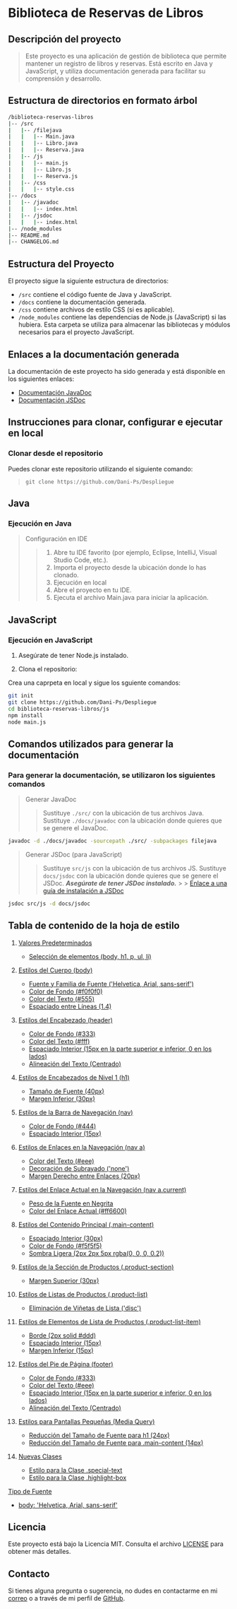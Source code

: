 # Biblioteca de Reservas de Libros

## Descripción del proyecto

> Este proyecto es una aplicación de gestión de biblioteca que permite mantener un registro de libros y reservas.
> Está escrito en Java y JavaScript, y utiliza documentación generada para facilitar su comprensión y desarrollo.

## Estructura de directorios en formato árbol

```bash
/biblioteca-reservas-libros
|-- /src
|   |-- /filejava
|   |   |-- Main.java
|   |   |-- Libro.java
|   |   |-- Reserva.java
|   |-- /js
|   |   |-- main.js
|   |   |-- Libro.js
|   |   |-- Reserva.js
|   |-- /css
|   |   |-- style.css
|-- /docs
|   |-- /javadoc
|   |   |-- index.html
|   |-- /jsdoc
|   |   |-- index.html
|-- /node_modules
|-- README.md
|-- CHANGELOG.md
```

## Estructura del Proyecto

El proyecto sigue la siguiente estructura de directorios:

- `/src` contiene el código fuente de Java y JavaScript.
- `/docs` contiene la documentación generada.
- `/css` contiene archivos de estilo CSS (si es aplicable).
- `/node_modules` contiene las dependencias de Node.js (JavaScript) si las hubiera. Esta carpeta se utiliza para almacenar las bibliotecas y módulos necesarios para el proyecto JavaScript.


## Enlaces a la documentación generada

La documentación de este proyecto ha sido generada y está disponible en los siguientes enlaces:

- [Documentación JavaDoc](./docs/javadoc/index.html)
- [Documentación JSDoc](./docs/jsdoc/index.html)

## Instrucciones para clonar, configurar e ejecutar en local

### Clonar desde el repositorio

Puedes clonar este repositorio utilizando el siguiente comando:

> `git clone https://github.com/Dani-Ps/Despliegue`

## Java

### **Ejecución en Java**

> Configuración en IDE
>
> > 1. Abre tu IDE favorito (por ejemplo, Eclipse, IntelliJ, Visual Studio Code, etc.).
> > 2. Importa el proyecto desde la ubicación donde lo has clonado.
> > 3. Ejecución en local
> > 4. Abre el proyecto en tu IDE.
> > 5. Ejecuta el archivo Main.java para iniciar la aplicación.

## JavaScript

### **Ejecución en JavaScript**

1. Asegúrate de tener Node.js instalado.

2. Clona el repositorio:

Crea una caprpeta en local y sigue los sguiente comandos:

```bash
git init
git clone https://github.com/Dani-Ps/Despliegue
cd biblioteca-reservas-libros/js
npm install
node main.js
```

## Comandos utilizados para generar la documentación

### Para generar la documentación, se utilizaron los siguientes comandos

> Generar JavaDoc
>
> > Sustituye `./src/` con la ubicación de tus archivos Java.
> > Sustituye `./docs/javadoc` con la ubicación donde quieres que se genere el JavaDoc.

```bash
javadoc -d ./docs/javadoc -sourcepath ./src/ -subpackages filejava
```

> Generar JSDoc (para JavaScript)
>
> > Sustituye `src/js` con la ubicación de tus archivos JS.
> > Sustituye `docs/jsdoc` con la ubicación donde quieres que se genere el JSDoc.
> > **_Asegúrate de tener JSDoc instalado._** > > [Enlace a una guía de instalación a JSDoc](https://gist.github.com/m-coding/1a7fce771ab0b82904d6)

```bash
jsdoc src/js -d docs/jsdoc
```
## Tabla de contenido de la hoja de estilo
1. [Valores Predeterminados](#valores-predeterminados)
   - [Selección de elementos (body, h1, p, ul, li)](#selección-de-elementos-body-h1-p-ul-li)
   
2. [Estilos del Cuerpo (body)](#estilos-del-cuerpo-body)
   - [Fuente y Familia de Fuente ('Helvetica, Arial, sans-serif')](#fuente-y-familia-de-fuente-a-helvetica-arial-sans-serif)
   - [Color de Fondo (#f0f0f0)](#color-de-fondo-f0f0f0)
   - [Color del Texto (#555)](#color-del-texto-a-555)
   - [Espaciado entre Líneas (1.4)](#espaciado-entre-líneas-a-14)

3. [Estilos del Encabezado (header)](#estilos-del-encabezado-header)
   - [Color de Fondo (#333)](#color-de-fondo-333)
   - [Color del Texto (#fff)](#color-del-texto-fff)
   - [Espaciado Interior (15px en la parte superior e inferior, 0 en los lados)](#espaciado-interior-a-15px-en-la-parte-superior-e-inferior-0-en-los-lados)
   - [Alineación del Texto (Centrado)](#alineación-del-texto-centrado)

4. [Estilos de Encabezados de Nivel 1 (h1)](#estilos-de-encabezados-de-nivel-1-h1)
   - [Tamaño de Fuente (40px)](#tamaño-de-fuente-a-40px)
   - [Margen Inferior (30px)](#margen-inferior-a-30px)

5. [Estilos de la Barra de Navegación (nav)](#estilos-de-la-barra-de-navegación-nav)
   - [Color de Fondo (#444)](#color-de-fondo-444)
   - [Espaciado Interior (15px)](#espaciado-interior-a-15px)

6. [Estilos de Enlaces en la Navegación (nav a)](#estilos-de-enlaces-en-la-navegación-nav-a)
   - [Color del Texto (#eee)](#color-del-texto-eee)
   - [Decoración de Subrayado ('none')](#decoración-de-subrayado-a-none)
   - [Margen Derecho entre Enlaces (20px)](#margen-derecho-entre-enlaces-a-20px)

7. [Estilos del Enlace Actual en la Navegación (nav a.current)](#estilos-del-enlace-actual-en-la-navegación-nav-acurrent)
   - [Peso de la Fuente en Negrita](#peso-de-la-fuente-en-negrita)
   - [Color del Enlace Actual (#ff6600)](#color-del-enlace-actual-ff6600)

8. [Estilos del Contenido Principal (.main-content)](#estilos-del-contenido-principal-main-content)
   - [Espaciado Interior (30px)](#espaciado-interior-a-30px)
   - [Color de Fondo (#f5f5f5)](#color-de-fondo-f5f5f5)
   - [Sombra Ligera (2px 2px 5px rgba(0, 0, 0, 0.2))](#sombra-ligera-a-2px-2px-5px-rgba0-0-0-02)

9. [Estilos de la Sección de Productos (.product-section)](#estilos-de-la-sección-de-productos-product-section)
   - [Margen Superior (30px)](#margen-superior-a-30px)

10. [Estilos de Listas de Productos (.product-list)](#estilos-de-listas-de-productos-product-list)
    - [Eliminación de Viñetas de Lista ('disc')](#eliminación-de-viñetas-de-lista-a-disc)

11. [Estilos de Elementos de Lista de Productos (.product-list-item)](#estilos-de-elementos-de-lista-de-productos-product-list-item)
    - [Borde (2px solid #ddd)](#borde-a-2px-solid-ddd)
    - [Espaciado Interior (15px)](#espaciado-interior-a-15px)
    - [Margen Inferior (15px)](#margen-inferior-a-15px)

12. [Estilos del Pie de Página (footer)](#estilos-del-pie-de-página-footer)
    - [Color de Fondo (#333)](#color-de-fondo-333)
    - [Color del Texto (#eee)](#color-del-texto-eee)
    - [Espaciado Interior (15px en la parte superior e inferior, 0 en los lados)](#espaciado-interior-a-15px-en-la-parte-superior-e-inferior-0-en-los-lados)
    - [Alineación del Texto (Centrado)](#alineación-del-texto-centrado)

13. [Estilos para Pantallas Pequeñas (Media Query)](#estilos-para-pantallas-pequeñas-media-query)
    - [Reducción del Tamaño de Fuente para h1 (24px)](#reducción-del-tamaño-de-fuente-para-h1-a-24px)
    - [Reducción del Tamaño de Fuente para .main-content (14px)](#reducción-del-tamaño-de-fuente-para-main-content-a-14px)

14. [Nuevas Clases](#nuevas-clases)
    - [Estilo para la Clase .special-text](#estilo-para-la-clase-special-text)
    - [Estilo para la Clase .highlight-box](#estilo-para-la-clase-highlight-box)

[Tipo de Fuente](#tipo-de-fuente)
   - [body: 'Helvetica, Arial, sans-serif'](body-arial-sans-serif)

## Licencia

Este proyecto está bajo la Licencia MIT. Consulta el archivo [LICENSE](LICENSE) para obtener más detalles.

## Contacto

Si tienes alguna pregunta o sugerencia, no dudes en contactarme en mi [correo](dperser837@g.educaand.es) o a través de mi perfil de [GitHub](https://github.com/Dani-Ps).
